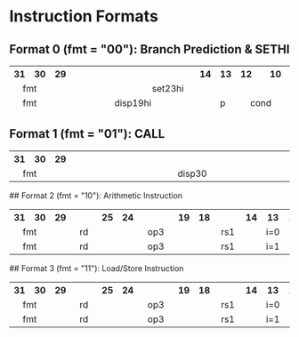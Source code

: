 # Instruction Formats
## Format 0 (fmt = "00"): Branch Prediction & SETHI
<table>
  <thead>
    <tr>
      <th>31</th>
      <th>30</th>
      <th>29</th>
      <th>  </th>
      <th>  </th>
      <th>  </th>
      <th>  </th>
      <th>  </th>
      <th>  </th>
      <th>  </th>
      <th>  </th>
      <th>  </th>
      <th>  </th>
      <th>  </th>
      <th>  </th>
      <th>  </th>
      <th>  </th>
      <th>14</th>
      <th>13</th>
      <th>12</th>
      <th>  </th>
      <th>10</th>
      <th>9</th>
      <th> </th>
      <th> </th>
      <th> </th>
      <th>5</th>
      <th>4</th>
      <th>3</th>
      <th>2</th>
      <th> </th>
      <th>0</th>
    </tr>
    <tr>
      <td align="center" colspan="2">fmt</td>
      <td align="center" colspan="20">set23hi</td>
      <td align="center" colspan="5">rd</td>
      <td align="center" colspan="2">op2</td>
      <td align="center" colspan="3">set23lo</td>
    </tr>
    <tr>
      <td align="center" colspan="2">fmt</td>
      <td align="center" colspan="16">disp19hi</td>
      <td>p</td>
      <td align="center" colspan="3">cond</td>
      <td align="center" colspan="5">rs3</td>
      <td align="center" colspan="2">op2</td>
      <td align="center" colspan="3">disp19lo</td>
    </tr>
  </thead>
</table>

## Format 1 (fmt = "01"): CALL
<table>
    <tr>
      <th>31</th>
      <th>30</th>
      <th>29</th>
      <th>  </th>
      <th>  </th>
      <th>  </th>
      <th>  </th>
      <th>  </th>
      <th>  </th>
      <th>  </th>
      <th>  </th>
      <th>  </th>
      <th>  </th>
      <th>  </th>
      <th>  </th>
      <th>  </th>
      <th>  </th>
      <th>  </th>
      <th>  </th>
      <th>  </th>
      <th>  </th>
      <th>  </th>
      <th>  </th>
      <th>  </th>
      <th>  </th>
      <th>  </th>
      <th>  </th>
      <th>  </th>
      <th>  </th>
      <th>  </th>
      <th>  </th>
      <th>0</th>
    </tr>
    <tr>
      <td align="center" colspan="2">fmt</td>
      <td align="center" colspan="30">disp30</td>
    </tr>
</table>
## Format 2 (fmt = "10"): Arithmetic Instruction
<table>
    <tr>
      <th>31</th>
      <th>30</th>
      <th>29</th>
      <th>  </th>
      <th>  </th>
      <th>  </th>
      <th>25</th>
      <th>24</th>
      <th>  </th>
      <th>  </th>
      <th>  </th>
      <th>  </th>
      <th>19</th>
      <th>18</th>
      <th>  </th>
      <th>  </th>
      <th>  </th>
      <th>14</th>
      <th>13</th>
      <th>12</th>
      <th>  </th>
      <th>10</th>
      <th>9</th>
      <th> </th>
      <th> </th>
      <th> </th>
      <th>5</th>
      <th>4</th>
      <th> </th>
      <th> </th>
      <th> </th>
      <th>0</th>
    </tr>
    <tr>
      <td align="center" colspan="2">fmt</td>
      <td align="center" colspan="5">rd</td>
      <td align="center" colspan="6">op3</td>
      <td align="center" colspan="5">rs1</td>
      <td align="center" colspan="1">i=0</td>
      <td align="center" colspan="3">cond</td>
      <td align="center" colspan="5">rs3</td>
      <td align="center" colspan="5">rs2</td>
    </tr>
    <tr>
      <td align="center" colspan="2">fmt</td>
      <td align="center" colspan="5">rd</td>
      <td align="center" colspan="6">op3</td>
      <td align="center" colspan="5">rs1</td>
      <td align="center" colspan="1">i=1</td>
      <td align="center" colspan="13">simm13</td>
    </tr>
</table>
## Format 3 (fmt = "11"): Load/Store Instruction
<table>
    <tr>
      <th>31</th>
      <th>30</th>
      <th>29</th>
      <th>  </th>
      <th>  </th>
      <th>  </th>
      <th>25</th>
      <th>24</th>
      <th>  </th>
      <th>  </th>
      <th>  </th>
      <th>  </th>
      <th>19</th>
      <th>18</th>
      <th>  </th>
      <th>  </th>
      <th>  </th>
      <th>14</th>
      <th>13</th>
      <th>12</th>
      <th>  </th>
      <th>10</th>
      <th>9</th>
      <th> </th>
      <th> </th>
      <th> </th>
      <th>5</th>
      <th>4</th>
      <th> </th>
      <th> </th>
      <th> </th>
      <th>0</th>
    </tr>
    <tr>
      <td align="center" colspan="2">fmt</td>
      <td align="center" colspan="5">rd</td>
      <td align="center" colspan="6">op3</td>
      <td align="center" colspan="5">rs1</td>
      <td align="center" colspan="1">i=0</td>
      <td align="center" colspan="8">unused</td>
      <td align="center" colspan="5">rs2</td>
    </tr>
    <tr>
      <td align="center" colspan="2">fmt</td>
      <td align="center" colspan="5">rd</td>
      <td align="center" colspan="6">op3</td>
      <td align="center" colspan="5">rs1</td>
      <td align="center" colspan="1">i=1</td>
      <td align="center" colspan="13">simm13</td>
    </tr>
</table>
